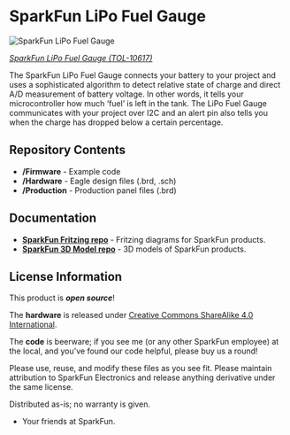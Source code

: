 SparkFun LiPo Fuel Gauge
========================================

![SparkFun LiPo Fuel Gauge](https://cdn.sparkfun.com//assets/parts/5/2/7/9/10617-01c.jpg)

[*SparkFun LiPo Fuel Gauge (TOL-10617)*](https://www.sparkfun.com/products/10617)

The SparkFun LiPo Fuel Gauge connects your battery to your project and uses a sophisticated algorithm to detect relative state of charge and direct A/D measurement of battery voltage. 
In other words, it tells your microcontroller how much ‘fuel’ is left in the tank. 
The LiPo Fuel Gauge communicates with your project over I2C and an alert pin also tells you when the charge has dropped below a certain percentage.

Repository Contents
-------------------

* **/Firmware** - Example code 
* **/Hardware** - Eagle design files (.brd, .sch)
* **/Production** - Production panel files (.brd)

Documentation
--------------
* **[SparkFun Fritzing repo](https://github.com/sparkfun/Fritzing_Parts)** - Fritzing diagrams for SparkFun products.
* **[SparkFun 3D Model repo](https://github.com/sparkfun/3D_Models)** - 3D models of SparkFun products. 


License Information
-------------------
This product is _**open source**_! 

The **hardware** is released under [Creative Commons ShareAlike 4.0 International](https://creativecommons.org/licenses/by-sa/4.0/).

The **code** is beerware; if you see me (or any other SparkFun employee) at the local, and you've found our code helpful, please buy us a round!

Please use, reuse, and modify these files as you see fit. Please maintain attribution to SparkFun Electronics and release anything derivative under the same license.

Distributed as-is; no warranty is given.

- Your friends at SparkFun.


